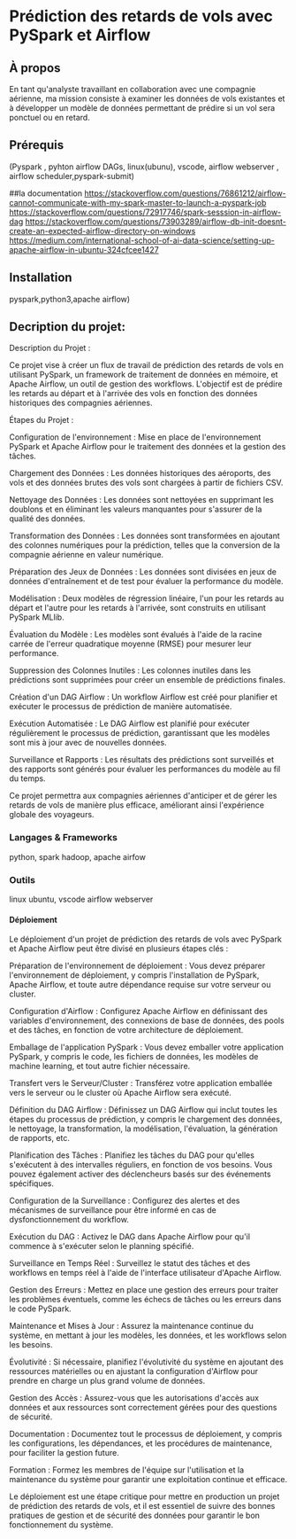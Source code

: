# Prédiction des retards de vols avec PySpark et Airflow

## À propos

En tant qu'analyste travaillant en collaboration avec une compagnie aérienne, ma mission consiste à examiner les données de vols existantes et à développer un modèle de données permettant de prédire si un vol sera ponctuel ou en retard.

## Prérequis

(Pyspark , pyhton airflow DAGs, linux(ubunu), vscode, airflow webserver , airflow  scheduler,pyspark-submit)

##la documentation
https://stackoverflow.com/questions/76861212/airflow-cannot-communicate-with-my-spark-master-to-launch-a-pyspark-job
https://stackoverflow.com/questions/72917746/spark-sesssion-in-airflow-dag
https://stackoverflow.com/questions/73903289/airflow-db-init-doesnt-create-an-expected-airflow-directory-on-windows
https://medium.com/international-school-of-ai-data-science/setting-up-apache-airflow-in-ubuntu-324cfcee1427
## Installation
pyspark,python3,apache airflow)


## Decription du projet:
Description du Projet :

Ce projet vise à créer un flux de travail de prédiction des retards de vols en utilisant PySpark, un framework de traitement de données en mémoire, et Apache Airflow, un outil de gestion des workflows. L'objectif est de prédire les retards au départ et à l'arrivée des vols en fonction des données historiques des compagnies aériennes.

Étapes du Projet :

Configuration de l'environnement : Mise en place de l'environnement PySpark et Apache Airflow pour le traitement des données et la gestion des tâches.

Chargement des Données : Les données historiques des aéroports, des vols et des données brutes des vols sont chargées à partir de fichiers CSV.

Nettoyage des Données : Les données sont nettoyées en supprimant les doublons et en éliminant les valeurs manquantes pour s'assurer de la qualité des données.

Transformation des Données : Les données sont transformées en ajoutant des colonnes numériques pour la prédiction, telles que la conversion de la compagnie aérienne en valeur numérique.

Préparation des Jeux de Données : Les données sont divisées en jeux de données d'entraînement et de test pour évaluer la performance du modèle.

Modélisation : Deux modèles de régression linéaire, l'un pour les retards au départ et l'autre pour les retards à l'arrivée, sont construits en utilisant PySpark MLlib.

Évaluation du Modèle : Les modèles sont évalués à l'aide de la racine carrée de l'erreur quadratique moyenne (RMSE) pour mesurer leur performance.

Suppression des Colonnes Inutiles : Les colonnes inutiles dans les prédictions sont supprimées pour créer un ensemble de prédictions finales.

Création d'un DAG Airflow : Un workflow Airflow est créé pour planifier et exécuter le processus de prédiction de manière automatisée.

Exécution Automatisée : Le DAG Airflow est planifié pour exécuter régulièrement le processus de prédiction, garantissant que les modèles sont mis à jour avec de nouvelles données.

Surveillance et Rapports : Les résultats des prédictions sont surveillés et des rapports sont générés pour évaluer les performances du modèle au fil du temps.

Ce projet permettra aux compagnies aériennes d'anticiper et de gérer les retards de vols de manière plus efficace, améliorant ainsi l'expérience globale des voyageurs.


### Langages & Frameworks

python, spark hadoop, apache airfow

### Outils
linux ubuntu, vscode airflow webserver


#### Déploiement

Le déploiement d'un projet de prédiction des retards de vols avec PySpark et Apache Airflow peut être divisé en plusieurs étapes clés :

Préparation de l'environnement de déploiement : Vous devez préparer l'environnement de déploiement, y compris l'installation de PySpark, Apache Airflow, et toute autre dépendance requise sur votre serveur ou cluster.

Configuration d'Airflow : Configurez Apache Airflow en définissant des variables d'environnement, des connexions de base de données, des pools et des tâches, en fonction de votre architecture de déploiement.

Emballage de l'application PySpark : Vous devez emballer votre application PySpark, y compris le code, les fichiers de données, les modèles de machine learning, et tout autre fichier nécessaire.

Transfert vers le Serveur/Cluster : Transférez votre application emballée vers le serveur ou le cluster où Apache Airflow sera exécuté.

Définition du DAG Airflow : Définissez un DAG Airflow qui inclut toutes les étapes du processus de prédiction, y compris le chargement des données, le nettoyage, la transformation, la modélisation, l'évaluation, la génération de rapports, etc.

Planification des Tâches : Planifiez les tâches du DAG pour qu'elles s'exécutent à des intervalles réguliers, en fonction de vos besoins. Vous pouvez également activer des déclencheurs basés sur des événements spécifiques.

Configuration de la Surveillance : Configurez des alertes et des mécanismes de surveillance pour être informé en cas de dysfonctionnement du workflow.

Exécution du DAG : Activez le DAG dans Apache Airflow pour qu'il commence à s'exécuter selon le planning spécifié.

Surveillance en Temps Réel : Surveillez le statut des tâches et des workflows en temps réel à l'aide de l'interface utilisateur d'Apache Airflow.

Gestion des Erreurs : Mettez en place une gestion des erreurs pour traiter les problèmes éventuels, comme les échecs de tâches ou les erreurs dans le code PySpark.

Maintenance et Mises à Jour : Assurez la maintenance continue du système, en mettant à jour les modèles, les données, et les workflows selon les besoins.

Évolutivité : Si nécessaire, planifiez l'évolutivité du système en ajoutant des ressources matérielles ou en ajustant la configuration d'Airflow pour prendre en charge un plus grand volume de données.

Gestion des Accès : Assurez-vous que les autorisations d'accès aux données et aux ressources sont correctement gérées pour des questions de sécurité.

Documentation : Documentez tout le processus de déploiement, y compris les configurations, les dépendances, et les procédures de maintenance, pour faciliter la gestion future.

Formation : Formez les membres de l'équipe sur l'utilisation et la maintenance du système pour garantir une exploitation continue et efficace.

Le déploiement est une étape critique pour mettre en production un projet de prédiction des retards de vols, et il est essentiel de suivre des bonnes pratiques de gestion et de sécurité des données pour garantir le bon fonctionnement du système.
